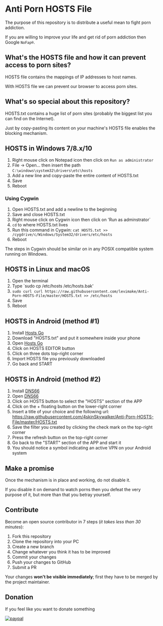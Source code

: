 # Anti Porn HOSTS File
The purpose of this repository is to distribute a useful mean to fight porn addiction.

If you are willing to improve your life and get rid of porn addiction then Google `NoFap®`.

## What's the HOSTS file and how it can prevent access to porn sites?
HOSTS file contains the mappings of IP addresses to host names.

With HOSTS file we can prevent our browser to access porn sites.

## What's so special about this repository?
HOSTS.txt contains a huge list of porn sites (probably the biggest list you can find on the Internet).

Just by copy-pasting its content on your machine's HOSTS file enables the blocking mechanism.

## HOSTS in Windows 7/8.x/10
1. Right mouse click on Notepad icon then click on `Run as administrator`
2. File → Open... then insert the path `C:\windows\system32\drivers\etc\hosts`
3. Add a new line and copy-paste the entire content of HOSTS.txt
4. Save
5. Reboot
### Using Cygwin
1. Open HOSTS.txt and add a newline to the beginning
1. Save and close HOSTS.txt
1. Right mouse click on Cygwin icon then click on 'Run as adminstrator`
2. `cd` to where HOSTS.txt lives
3. Run this command in Cygwin: `cat HOSTS.txt >> /cygdrive/c/Windows/System32/drivers/etc/hosts`
4. Reboot

The steps in Cygwin should be similar on in any POSIX compatible system running on Windows.

## HOSTS in Linux and macOS
1. Open the terminal
2. Type `sudo cp /etc/hosts /etc/hosts.bak'
3. `sudo curl curl https://raw.githubusercontent.com/levimake/Anti-Porn-HOSTS-File/master/HOSTS.txt >> /etc/hosts`
4. Save
5. Reboot

## HOSTS in Android (method #1)
1. Install [Hosts Go](https://play.google.com/store/apps/details?id=dns.hosts.server.change.vip)
2. Download "HOSTS.txt" and put it somewhere inside your phone
3. Open [Hosts Go](https://play.google.com/store/apps/details?id=dns.hosts.server.change.vip)
4. Click on HOSTS EDITOR button
5. Click on three dots top-right corner
6. Import HOSTS file you previously downloaded
7. Go back and START

## HOSTS in Android (method #2)
1. Install [DNS66](https://github.com/julian-klode/dns66#installing)
2. Open [DNS66](https://github.com/julian-klode/dns66#installing)
3. Click on HOSTS button to select the "HOSTS" section of the APP
4. Click on the + floating button on the lower-right corner
5. Insert a title of your choice and the following url: https://raw.githubusercontent.com/4skinSkywalker/Anti-Porn-HOSTS-File/master/HOSTS.txt
6. Save the filter you created by clicking the check mark on the top-right corner
7. Press the refresh button on the top-right corner
8. Go back to the "START" section of the APP and start it
9. You should notice a symbol indicating an active VPN on your Android system

## Make a promise
Once the mechanism is in place and working, do not disable it.

If you disable it on demand to watch porns then you defeat the very purpose of it, but more than that you betray yourself.

## Contribute

Become an open source contributor in 7 steps (_it takes less than 30 minutes_):
1. Fork this repository
2. Clone the repository into your PC
3. Create a new branch
4. Change whatever you think it has to be improved
5. Commit your changes
6. Push your changes to GitHub
7. Submit a PR

Your changes **won't be visible immediately**; first they have to be merged by the project maintainer.

## Donation
If you feel like you want to donate something

[![paypal](https://www.paypalobjects.com/en_US/i/btn/btn_donate_LG.gif)](https://www.paypal.com/cgi-bin/webscr?cmd=_s-xclick&hosted_button_id=3UN95QQCD4B7E)
